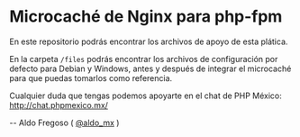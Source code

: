 Microcaché de Nginx para php-fpm
==

En este repositorio podrás encontrar los archivos de apoyo de esta plática.

En la carpeta `/files` podrás encontrar los archivos de configuración por defecto para Debian y Windows, antes y después de integrar el microcaché para que puedas tomarlos como referencia.

Cualquier duda que tengas podemos apoyarte en el chat de PHP México: http://chat.phpmexico.mx/

--
Aldo Fregoso ( [@aldo_mx](https://twitter.com/aldo_mx) )